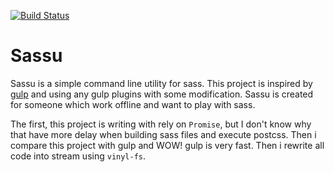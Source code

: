 [![Build Status](https://travis-ci.org/yusrilhs/sassu.svg?branch=master)](https://travis-ci.org/yusrilhs/sassu)

# Sassu
Sassu is a simple command line utility for sass. This project is inspired by [gulp](https://gulpjs.com/) and using any gulp plugins with some modification. Sassu is created for someone which work offline and want to play with sass.  

The first, this project is writing with rely on `Promise`, but I don't know why that have more delay when building sass files and execute postcss. Then i compare this project with gulp and WOW! gulp is very fast. Then i rewrite all code into stream using `vinyl-fs`. 
